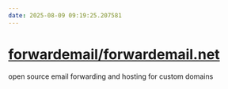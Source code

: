 ```yaml
---
date: 2025-08-09 09:19:25.207581
---
```


# [forwardemail/forwardemail.net](https://github.com/forwardemail/forwardemail.net)

open source email forwarding and hosting for custom domains